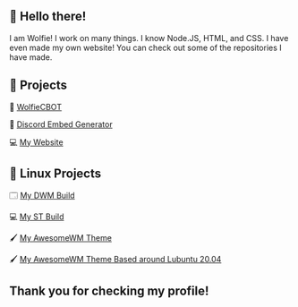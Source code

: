 ## 👋 Hello there!
I am Wolfie! I work on many things. I know Node.JS, HTML, and CSS. I have even made my own website! You can check out some of the repositories I have made. 

## 📔 Projects
🐺 [WolfieCBOT](https://github.com/wolfiediscord/wolfiecbot)

🤖 [Discord Embed Generator](https://github.com/wolfiediscord/discord-embed-generator)

💻 [My Website](https://wolf1e.ga)

## 🐧 Linux Projects

🗔 [My DWM Build](https://github.com/wolfiediscord/dwm)

💻 [My ST Build](https://github.com/wolfiediscord/st)

🖌 [My AwesomeWM Theme](https://github.com/wolfiediscord/material-awesome)

🖌 [My AwesomeWM Theme Based around Lubuntu 20.04](https://github.com/wolfiediscord/material-awesome-lxqt)



## Thank you for checking my profile! 




